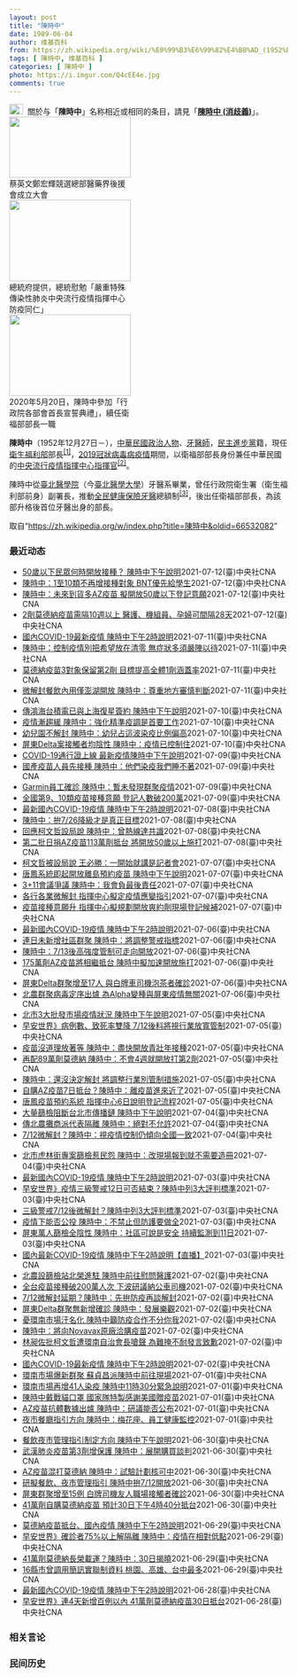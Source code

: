 ```yaml
---
layout: post
title: "陳時中"
date: 1989-06-04
author: 维基百科
from: https://zh.wikipedia.org/wiki/%E9%99%B3%E6%99%82%E4%B8%AD_(1952%E5%B9%B4)
tags: [ 陳時中, 维基百科 ]
categories: [ 陳時中 ]
photo: https://i.imgur.com/Q4cEE4e.jpg
comments: true
---
```

<div class="mw-parser-output">
<div id="noteTA-54dafe5e" class="noteTA"><div class="noteTA-group"><div data-noteta-group-source="module" data-noteta-group="Medicine"></div></div></div>
<div role="note" class="hatnote navigation-not-searchable"><a href="/wiki/Wikipedia:%E6%B6%88%E6%AD%A7%E4%B9%89" title="Wikipedia:消歧义"><img alt="Disambig gray.svg" src="//upload.wikimedia.org/wikipedia/commons/thumb/5/5f/Disambig_gray.svg/25px-Disambig_gray.svg.png" decoding="async" width="25" height="19" srcset="//upload.wikimedia.org/wikipedia/commons/thumb/5/5f/Disambig_gray.svg/38px-Disambig_gray.svg.png 1.5x, //upload.wikimedia.org/wikipedia/commons/thumb/5/5f/Disambig_gray.svg/50px-Disambig_gray.svg.png 2x" data-file-width="220" data-file-height="168"></a>&nbsp;&nbsp;關於与「<b>陳時中</b>」名称相近或相同的条目，請見「<b><a href="/wiki/%E9%99%B3%E6%99%82%E4%B8%AD_(%E6%B6%88%E6%AD%A7%E7%BE%A9)" class="mw-disambig" title="陳時中 (消歧義)">陳時中 (消歧義)</a></b>」。</div>

<div class="thumb tright"><div class="thumbinner" style="width:222px;"><a href="/wiki/File:%E9%84%AD%E5%AE%8F%E8%BC%9D%E8%88%87%E9%86%AB%E6%94%BF%E4%BA%BA%E5%A3%AB%E5%90%88%E7%85%A7.jpg" class="image"><img alt="" src="//upload.wikimedia.org/wikipedia/commons/thumb/e/e0/%E9%84%AD%E5%AE%8F%E8%BC%9D%E8%88%87%E9%86%AB%E6%94%BF%E4%BA%BA%E5%A3%AB%E5%90%88%E7%85%A7.jpg/220px-%E9%84%AD%E5%AE%8F%E8%BC%9D%E8%88%87%E9%86%AB%E6%94%BF%E4%BA%BA%E5%A3%AB%E5%90%88%E7%85%A7.jpg" decoding="async" width="220" height="110" class="thumbimage" srcset="//upload.wikimedia.org/wikipedia/commons/thumb/e/e0/%E9%84%AD%E5%AE%8F%E8%BC%9D%E8%88%87%E9%86%AB%E6%94%BF%E4%BA%BA%E5%A3%AB%E5%90%88%E7%85%A7.jpg/330px-%E9%84%AD%E5%AE%8F%E8%BC%9D%E8%88%87%E9%86%AB%E6%94%BF%E4%BA%BA%E5%A3%AB%E5%90%88%E7%85%A7.jpg 1.5x, //upload.wikimedia.org/wikipedia/commons/thumb/e/e0/%E9%84%AD%E5%AE%8F%E8%BC%9D%E8%88%87%E9%86%AB%E6%94%BF%E4%BA%BA%E5%A3%AB%E5%90%88%E7%85%A7.jpg/440px-%E9%84%AD%E5%AE%8F%E8%BC%9D%E8%88%87%E9%86%AB%E6%94%BF%E4%BA%BA%E5%A3%AB%E5%90%88%E7%85%A7.jpg 2x" data-file-width="4160" data-file-height="2080"></a>  <div class="thumbcaption"><div class="magnify"><a href="/wiki/File:%E9%84%AD%E5%AE%8F%E8%BC%9D%E8%88%87%E9%86%AB%E6%94%BF%E4%BA%BA%E5%A3%AB%E5%90%88%E7%85%A7.jpg" class="internal" title="放大"></a></div>蔡英文鄭宏輝競選總部醫藥界後援會成立大會</div></div></div>
<div class="thumb tright"><div class="thumbinner" style="width:222px;"><a href="/wiki/File:02.07_%E7%B8%BD%E7%B5%B1%E6%85%B0%E5%8B%89%E3%80%8C%E5%9A%B4%E9%87%8D%E7%89%B9%E6%AE%8A%E5%82%B3%E6%9F%93%E6%80%A7%E8%82%BA%E7%82%8E%E4%B8%AD%E5%A4%AE%E6%B5%81%E8%A1%8C%E7%96%AB%E6%83%85%E6%8C%87%E6%8F%AE%E4%B8%AD%E5%BF%83%E9%98%B2%E7%96%AB%E5%90%8C%E4%BB%81%E3%80%8D_(49500116692).jpg" class="image"><img alt="" src="//upload.wikimedia.org/wikipedia/commons/thumb/9/95/02.07_%E7%B8%BD%E7%B5%B1%E6%85%B0%E5%8B%89%E3%80%8C%E5%9A%B4%E9%87%8D%E7%89%B9%E6%AE%8A%E5%82%B3%E6%9F%93%E6%80%A7%E8%82%BA%E7%82%8E%E4%B8%AD%E5%A4%AE%E6%B5%81%E8%A1%8C%E7%96%AB%E6%83%85%E6%8C%87%E6%8F%AE%E4%B8%AD%E5%BF%83%E9%98%B2%E7%96%AB%E5%90%8C%E4%BB%81%E3%80%8D_%2849500116692%29.jpg/220px-02.07_%E7%B8%BD%E7%B5%B1%E6%85%B0%E5%8B%89%E3%80%8C%E5%9A%B4%E9%87%8D%E7%89%B9%E6%AE%8A%E5%82%B3%E6%9F%93%E6%80%A7%E8%82%BA%E7%82%8E%E4%B8%AD%E5%A4%AE%E6%B5%81%E8%A1%8C%E7%96%AB%E6%83%85%E6%8C%87%E6%8F%AE%E4%B8%AD%E5%BF%83%E9%98%B2%E7%96%AB%E5%90%8C%E4%BB%81%E3%80%8D_%2849500116692%29.jpg" decoding="async" width="220" height="147" class="thumbimage" srcset="//upload.wikimedia.org/wikipedia/commons/thumb/9/95/02.07_%E7%B8%BD%E7%B5%B1%E6%85%B0%E5%8B%89%E3%80%8C%E5%9A%B4%E9%87%8D%E7%89%B9%E6%AE%8A%E5%82%B3%E6%9F%93%E6%80%A7%E8%82%BA%E7%82%8E%E4%B8%AD%E5%A4%AE%E6%B5%81%E8%A1%8C%E7%96%AB%E6%83%85%E6%8C%87%E6%8F%AE%E4%B8%AD%E5%BF%83%E9%98%B2%E7%96%AB%E5%90%8C%E4%BB%81%E3%80%8D_%2849500116692%29.jpg/330px-02.07_%E7%B8%BD%E7%B5%B1%E6%85%B0%E5%8B%89%E3%80%8C%E5%9A%B4%E9%87%8D%E7%89%B9%E6%AE%8A%E5%82%B3%E6%9F%93%E6%80%A7%E8%82%BA%E7%82%8E%E4%B8%AD%E5%A4%AE%E6%B5%81%E8%A1%8C%E7%96%AB%E6%83%85%E6%8C%87%E6%8F%AE%E4%B8%AD%E5%BF%83%E9%98%B2%E7%96%AB%E5%90%8C%E4%BB%81%E3%80%8D_%2849500116692%29.jpg 1.5x, //upload.wikimedia.org/wikipedia/commons/thumb/9/95/02.07_%E7%B8%BD%E7%B5%B1%E6%85%B0%E5%8B%89%E3%80%8C%E5%9A%B4%E9%87%8D%E7%89%B9%E6%AE%8A%E5%82%B3%E6%9F%93%E6%80%A7%E8%82%BA%E7%82%8E%E4%B8%AD%E5%A4%AE%E6%B5%81%E8%A1%8C%E7%96%AB%E6%83%85%E6%8C%87%E6%8F%AE%E4%B8%AD%E5%BF%83%E9%98%B2%E7%96%AB%E5%90%8C%E4%BB%81%E3%80%8D_%2849500116692%29.jpg/440px-02.07_%E7%B8%BD%E7%B5%B1%E6%85%B0%E5%8B%89%E3%80%8C%E5%9A%B4%E9%87%8D%E7%89%B9%E6%AE%8A%E5%82%B3%E6%9F%93%E6%80%A7%E8%82%BA%E7%82%8E%E4%B8%AD%E5%A4%AE%E6%B5%81%E8%A1%8C%E7%96%AB%E6%83%85%E6%8C%87%E6%8F%AE%E4%B8%AD%E5%BF%83%E9%98%B2%E7%96%AB%E5%90%8C%E4%BB%81%E3%80%8D_%2849500116692%29.jpg 2x" data-file-width="2048" data-file-height="1365"></a>  <div class="thumbcaption"><div class="magnify"><a href="/wiki/File:02.07_%E7%B8%BD%E7%B5%B1%E6%85%B0%E5%8B%89%E3%80%8C%E5%9A%B4%E9%87%8D%E7%89%B9%E6%AE%8A%E5%82%B3%E6%9F%93%E6%80%A7%E8%82%BA%E7%82%8E%E4%B8%AD%E5%A4%AE%E6%B5%81%E8%A1%8C%E7%96%AB%E6%83%85%E6%8C%87%E6%8F%AE%E4%B8%AD%E5%BF%83%E9%98%B2%E7%96%AB%E5%90%8C%E4%BB%81%E3%80%8D_(49500116692).jpg" class="internal" title="放大"></a></div>總統府提供，總統慰勉「嚴重特殊傳染性肺炎中央流行疫情指揮中心防疫同仁」</div></div></div>
<div class="thumb tright"><div class="thumbinner" style="width:222px;"><a href="/wiki/File:05.20_%E7%B8%BD%E7%B5%B1%E4%B8%BB%E6%8C%81%E3%80%8C%E8%A1%8C%E6%94%BF%E9%99%A2%E5%89%AF%E9%99%A2%E9%95%B7%E6%9A%A8%E5%90%84%E9%83%A8%E6%9C%83%E9%A6%96%E9%95%B7%E5%AE%A3%E8%AA%93%E5%85%B8%E7%A6%AE%E3%80%8D-%E9%99%B3%E6%99%82%E4%B8%AD.jpg" class="image"><img alt="" src="//upload.wikimedia.org/wikipedia/commons/thumb/a/aa/05.20_%E7%B8%BD%E7%B5%B1%E4%B8%BB%E6%8C%81%E3%80%8C%E8%A1%8C%E6%94%BF%E9%99%A2%E5%89%AF%E9%99%A2%E9%95%B7%E6%9A%A8%E5%90%84%E9%83%A8%E6%9C%83%E9%A6%96%E9%95%B7%E5%AE%A3%E8%AA%93%E5%85%B8%E7%A6%AE%E3%80%8D-%E9%99%B3%E6%99%82%E4%B8%AD.jpg/220px-05.20_%E7%B8%BD%E7%B5%B1%E4%B8%BB%E6%8C%81%E3%80%8C%E8%A1%8C%E6%94%BF%E9%99%A2%E5%89%AF%E9%99%A2%E9%95%B7%E6%9A%A8%E5%90%84%E9%83%A8%E6%9C%83%E9%A6%96%E9%95%B7%E5%AE%A3%E8%AA%93%E5%85%B8%E7%A6%AE%E3%80%8D-%E9%99%B3%E6%99%82%E4%B8%AD.jpg" decoding="async" width="220" height="147" class="thumbimage" srcset="//upload.wikimedia.org/wikipedia/commons/thumb/a/aa/05.20_%E7%B8%BD%E7%B5%B1%E4%B8%BB%E6%8C%81%E3%80%8C%E8%A1%8C%E6%94%BF%E9%99%A2%E5%89%AF%E9%99%A2%E9%95%B7%E6%9A%A8%E5%90%84%E9%83%A8%E6%9C%83%E9%A6%96%E9%95%B7%E5%AE%A3%E8%AA%93%E5%85%B8%E7%A6%AE%E3%80%8D-%E9%99%B3%E6%99%82%E4%B8%AD.jpg/330px-05.20_%E7%B8%BD%E7%B5%B1%E4%B8%BB%E6%8C%81%E3%80%8C%E8%A1%8C%E6%94%BF%E9%99%A2%E5%89%AF%E9%99%A2%E9%95%B7%E6%9A%A8%E5%90%84%E9%83%A8%E6%9C%83%E9%A6%96%E9%95%B7%E5%AE%A3%E8%AA%93%E5%85%B8%E7%A6%AE%E3%80%8D-%E9%99%B3%E6%99%82%E4%B8%AD.jpg 1.5x, //upload.wikimedia.org/wikipedia/commons/thumb/a/aa/05.20_%E7%B8%BD%E7%B5%B1%E4%B8%BB%E6%8C%81%E3%80%8C%E8%A1%8C%E6%94%BF%E9%99%A2%E5%89%AF%E9%99%A2%E9%95%B7%E6%9A%A8%E5%90%84%E9%83%A8%E6%9C%83%E9%A6%96%E9%95%B7%E5%AE%A3%E8%AA%93%E5%85%B8%E7%A6%AE%E3%80%8D-%E9%99%B3%E6%99%82%E4%B8%AD.jpg/440px-05.20_%E7%B8%BD%E7%B5%B1%E4%B8%BB%E6%8C%81%E3%80%8C%E8%A1%8C%E6%94%BF%E9%99%A2%E5%89%AF%E9%99%A2%E9%95%B7%E6%9A%A8%E5%90%84%E9%83%A8%E6%9C%83%E9%A6%96%E9%95%B7%E5%AE%A3%E8%AA%93%E5%85%B8%E7%A6%AE%E3%80%8D-%E9%99%B3%E6%99%82%E4%B8%AD.jpg 2x" data-file-width="2508" data-file-height="1672"></a>  <div class="thumbcaption"><div class="magnify"><a href="/wiki/File:05.20_%E7%B8%BD%E7%B5%B1%E4%B8%BB%E6%8C%81%E3%80%8C%E8%A1%8C%E6%94%BF%E9%99%A2%E5%89%AF%E9%99%A2%E9%95%B7%E6%9A%A8%E5%90%84%E9%83%A8%E6%9C%83%E9%A6%96%E9%95%B7%E5%AE%A3%E8%AA%93%E5%85%B8%E7%A6%AE%E3%80%8D-%E9%99%B3%E6%99%82%E4%B8%AD.jpg" class="internal" title="放大"></a></div>2020年5月20日，陳時中參加「行政院各部會首長宣誓典禮」，續任衛福部部長一職</div></div></div>
<p><b>陳時中</b>（1952年12月27日<span class="useeditintro" title="Template:BLP editintro">－</span>），<a href="/wiki/%E4%B8%AD%E8%8F%AF%E6%B0%91%E5%9C%8B" title="中華民國">中華民國</a><a href="/wiki/%E6%94%BF%E6%B2%BB%E4%BA%BA%E7%89%A9" title="政治人物">政治人物</a>、<a href="/wiki/%E7%89%99%E9%86%AB%E5%B8%AB" class="mw-redirect" title="牙醫師">牙醫師</a>，<a href="/wiki/%E6%B0%91%E4%B8%BB%E9%80%B2%E6%AD%A5%E9%BB%A8" title="民主進步黨">民主進步黨</a>籍，現任<a href="/wiki/%E4%B8%AD%E8%8F%AF%E6%B0%91%E5%9C%8B%E8%A1%9B%E7%94%9F%E7%A6%8F%E5%88%A9%E9%83%A8" title="中華民國衛生福利部">衛生福利部</a>部長<sup id="cite_ref-1" class="reference"><a href="#cite_note-1">[1]</a></sup>，<a href="/wiki/2019%E5%86%A0%E7%8B%80%E7%97%85%E6%AF%92%E7%97%85%E8%87%BA%E7%81%A3%E7%96%AB%E6%83%85" title="2019冠狀病毒病臺灣疫情">2019冠狀病毒病疫情</a>期間，以衛福部部長身份兼任中華民國的<a href="/wiki/%E5%9C%8B%E5%AE%B6%E8%A1%9B%E7%94%9F%E6%8C%87%E6%8F%AE%E4%B8%AD%E5%BF%83%E4%B8%AD%E5%A4%AE%E6%B5%81%E8%A1%8C%E7%96%AB%E6%83%85%E6%8C%87%E6%8F%AE%E4%B8%AD%E5%BF%83" title="國家衛生指揮中心中央流行疫情指揮中心">中央流行疫情指揮中心</a><a href="/wiki/%E6%8C%87%E6%8F%AE%E5%AE%98" title="指揮官">指揮官</a><sup id="cite_ref-2" class="reference"><a href="#cite_note-2">[2]</a></sup>。
</p><p>陳時中從<a href="/wiki/%E8%87%BA%E5%8C%97%E9%86%AB%E5%AD%B8%E9%99%A2" class="mw-redirect" title="臺北醫學院">臺北醫學院</a>（今<a href="/wiki/%E8%87%BA%E5%8C%97%E9%86%AB%E5%AD%B8%E5%A4%A7%E5%AD%B8" title="臺北醫學大學">臺北醫學大學</a>）牙醫系畢業，曾任行政院衛生署（衛生福利部前身）副署長，推動<a href="/wiki/%E5%85%A8%E6%B0%91%E5%81%A5%E5%BA%B7%E4%BF%9D%E9%9A%AA" title="全民健康保險">全民健康保險</a><a href="/wiki/%E7%89%99%E9%86%AB" title="牙醫">牙醫</a>總額制<sup id="cite_ref-3" class="reference"><a href="#cite_note-3">[3]</a></sup>，後出任衛福部部長，為該部升格後首位牙醫出身的部長。
</p>
</div><noscript><img src="//zh.wikipedia.org/wiki/Special:CentralAutoLogin/start?type=1x1" alt="" title="" width="1" height="1" style="border: none; position: absolute;"></noscript>
<div class="printfooter">取自“<a dir="ltr" href="https://zh.wikipedia.org/w/index.php?title=陳時中&amp;oldid=66532082">https://zh.wikipedia.org/w/index.php?title=陳時中&amp;oldid=66532082</a>”</div><div id="recent-news"><h3>最近动态</h3><ul><li><a href="https://nodebe4.github.io/waimei/2021-07-12/50%E6%AD%B2%E4%BB%A5%E4%B8%8B%E6%B0%91%E7%9C%BE%E4%BD%95%E6%99%82%E9%96%8B%E6%94%BE%E6%8E%A5%E7%A8%AE-%E9%99%B3%E6%99%82%E4%B8%AD%E4%B8%8B%E5%8D%88%E8%AA%AA%E6%98%8E" title="50歲以下民眾何時開放接種？ 陳時中下午說明—— （中央社記者陳婕翎台北13日電）COVID-19疫苗預約平台今起開放所有18歲以上民眾登記意願，未來3週內只打AZ疫苗，該階段是否可能開放50歲...">50歲以下民眾何時開放接種？ 陳時中下午說明</a><time>2021-07-12</time><a class="tag">(臺)中央社CNA</a></li>
<li><a href="https://nodebe4.github.io/waimei/2021-07-12/%E9%99%B3%E6%99%82%E4%B8%AD-1%E8%87%B310%E9%A1%9E%E4%B8%8D%E5%86%8D%E5%A2%9E%E6%8E%A5%E7%A8%AE%E5%B0%8D%E8%B1%A1-BNT%E5%84%AA%E5%85%88%E7%B5%A6%E5%AD%B8%E7%94%9F" title="陳時中：1至10類不再增接種對象 BNT優先給學生—— 指揮中心指揮官陳時中12日表示，BNT疫苗將優先保留給學生使用。圖為5月2日四技二專統測考生戴口罩應考。（中央社檔案照片） （中央社記者陳...">陳時中：1至10類不再增接種對象 BNT優先給學生</a><time>2021-07-12</time><a class="tag">(臺)中央社CNA</a></li>
<li><a href="https://nodebe4.github.io/waimei/2021-07-12/%E9%99%B3%E6%99%82%E4%B8%AD-%E6%9C%AA%E4%BE%86%E5%88%B0%E8%B2%A8%E5%A4%9AAZ%E7%96%AB%E8%8B%97-%E6%93%AC%E9%96%8B%E6%94%BE50%E6%AD%B2%E4%BB%A5%E4%B8%8B%E7%99%BB%E8%A8%98%E6%84%8F%E9%A1%98" title="陳時中：未來到貨多AZ疫苗 擬開放50歲以下登記意願—— 指揮中心指揮官陳時中12日公布，下一波到貨疫苗基本上以AZ疫苗（圖）為主，擬儘速開放50歲以下登記意願。（中央社檔案照片） （中央社記者...">陳時中：未來到貨多AZ疫苗 擬開放50歲以下登記意願</a><time>2021-07-12</time><a class="tag">(臺)中央社CNA</a></li>
<li><a href="https://nodebe4.github.io/waimei/2021-07-12/2%E5%8A%91%E8%8E%AB%E5%BE%B7%E7%B4%8D%E7%96%AB%E8%8B%97%E9%9C%80%E9%9A%9410%E9%80%B1%E4%BB%A5%E4%B8%8A-%E9%86%AB%E8%AD%B7-%E6%A9%9F%E7%B5%84%E5%93%A1-%E5%AD%95%E5%A9%A6%E5%8F%AF%E9%96%93%E9%9A%9428%E5%A4%A9" title="2劑莫德納疫苗需隔10週以上 醫護、機組員、孕婦可間隔28天—— 指揮中心指揮官陳時中表示，2劑莫德納疫苗原則需間隔10週以上，但醫護人員、機組人員及孕婦3類對象可間隔28天接種第2劑。（中央社...">2劑莫德納疫苗需隔10週以上 醫護、機組員、孕婦可間隔28天</a><time>2021-07-12</time><a class="tag">(臺)中央社CNA</a></li>
<li><a href="https://nodebe4.github.io/waimei/2021-07-11/%E5%9C%8B%E5%85%A7COVID-19%E6%9C%80%E6%96%B0%E7%96%AB%E6%83%85-%E9%99%B3%E6%99%82%E4%B8%AD%E4%B8%8B%E5%8D%882%E6%99%82%E8%AA%AA%E6%98%8E" title="國內COVID-19最新疫情 陳時中下午2時說明—— （中央社記者陳婕翎台北12日電）台積電與鴻海正式宣布，分別捐贈500萬劑BNT疫苗防疫用，BNT疫苗是唯一12歲以上可打的武漢肺炎疫苗，學生...">國內COVID-19最新疫情 陳時中下午2時說明</a><time>2021-07-11</time><a class="tag">(臺)中央社CNA</a></li>
<li><a href="https://nodebe4.github.io/waimei/2021-07-11/%E9%99%B3%E6%99%82%E4%B8%AD-%E6%8E%A7%E5%88%B6%E7%96%AB%E6%83%85%E5%88%A5%E6%8A%8A%E5%B8%8C%E6%9C%9B%E6%94%BE%E5%9C%A8%E6%B8%85%E9%9B%B6-%E7%84%A1%E7%97%87%E7%8B%80%E5%A4%9A%E9%A0%88%E5%9A%B4%E9%99%A3%E4%BB%A5%E5%BE%85" title="陳時中：控制疫情別把希望放在清零 無症狀多須嚴陣以待—— 國內疫情趨緩，指揮中心指揮官陳時中11日表示，仍有隱藏無症狀感染者，故別把希望放在清零，特別是雙北個案多，須嚴陣以待。圖為10日台北信義...">陳時中：控制疫情別把希望放在清零 無症狀多須嚴陣以待</a><time>2021-07-11</time><a class="tag">(臺)中央社CNA</a></li>
<li><a href="https://nodebe4.github.io/waimei/2021-07-11/%E8%8E%AB%E5%BE%B7%E7%B4%8D%E7%96%AB%E8%8B%973%E5%B0%8D%E8%B1%A1%E4%BF%9D%E7%95%99%E7%AC%AC2%E5%8A%91-%E7%9B%AE%E6%A8%99%E6%8F%90%E9%AB%98%E5%85%A8%E9%AB%941%E5%8A%91%E6%B6%B5%E8%93%8B%E7%8E%87" title="莫德納疫苗3對象保留第2劑 目標提高全體1劑涵蓋率—— 國內莫德納疫苗到貨330萬劑，目前近半數疫苗已施打，指揮中心指揮官陳時中11日表示，提高全體第1劑接種率是目標，但會保留第2劑莫德納疫苗給...">莫德納疫苗3對象保留第2劑 目標提高全體1劑涵蓋率</a><time>2021-07-11</time><a class="tag">(臺)中央社CNA</a></li>
<li><a href="https://nodebe4.github.io/waimei/2021-07-11/%E5%BE%AE%E8%A7%A3%E5%B0%81%E9%A4%90%E9%A3%B2%E5%85%A7%E7%94%A8%E5%83%85%E6%BE%8E%E6%B9%96%E9%96%8B%E6%94%BE-%E9%99%B3%E6%99%82%E4%B8%AD-%E5%B0%8A%E9%87%8D%E5%9C%B0%E6%96%B9%E5%AF%A9%E6%85%8E%E5%88%A4%E6%96%B7" title="微解封餐飲內用僅澎湖開放 陳時中：尊重地方審慎判斷—— 疫情三級警戒延長至26日，中央同意部分場所「微解封」，但全台僅剩澎湖開放餐飲內用。指揮中心指揮官陳時中11日表示，尊重地方審慎判斷。（中央...">微解封餐飲內用僅澎湖開放 陳時中：尊重地方審慎判斷</a><time>2021-07-11</time><a class="tag">(臺)中央社CNA</a></li>
<li><a href="https://nodebe4.github.io/waimei/2021-07-10/%E5%82%B3%E9%B4%BB%E6%B5%B7%E5%8F%B0%E7%A9%8D%E9%9B%BB%E5%B7%B2%E8%88%87%E4%B8%8A%E6%B5%B7%E5%BE%A9%E6%98%9F%E7%B0%BD%E7%B4%84-%E9%99%B3%E6%99%82%E4%B8%AD%E4%B8%8B%E5%8D%88%E8%AA%AA%E6%98%8E" title="傳鴻海台積電已與上海復星簽約 陳時中下午說明—— （中央社記者陳婕翎台北11日電）國內多家媒體今天引用中國官媒新華社報導指稱，台積電及鴻海集團創辦人郭台銘的永齡基金會9日已與上海復星醫藥簽訂BN...">傳鴻海台積電已與上海復星簽約  陳時中下午說明</a><time>2021-07-10</time><a class="tag">(臺)中央社CNA</a></li>
<li><a href="https://nodebe4.github.io/waimei/2021-07-10/%E7%96%AB%E6%83%85%E6%BC%B8%E8%B6%A8%E7%B7%A9-%E9%99%B3%E6%99%82%E4%B8%AD-%E5%BC%B7%E5%8C%96%E7%B2%BE%E6%BA%96%E7%96%AB%E8%AA%BF%E6%98%AF%E9%A6%96%E8%A6%81%E5%B7%A5%E4%BD%9C" title="疫情漸趨緩 陳時中：強化精準疫調是首要工作—— （中央社記者張茗喧、江慧珺台北10日電）國內今天新增31例武漢肺炎本土病例，指揮中心指揮官陳時中說，近期疫情雖趨緩，但就像從低分要達到80分很容易...">疫情漸趨緩 陳時中：強化精準疫調是首要工作</a><time>2021-07-10</time><a class="tag">(臺)中央社CNA</a></li>
<li><a href="https://nodebe4.github.io/waimei/2021-07-10/%E5%B9%BC%E5%85%92%E5%9C%92%E4%B8%8D%E8%A7%A3%E5%B0%81-%E9%99%B3%E6%99%82%E4%B8%AD-%E5%B9%BC%E5%85%92%E5%8D%A0%E9%80%99%E6%B3%A2%E6%9F%93%E7%96%AB%E6%AF%94%E4%BE%8B%E5%81%8F%E9%AB%98" title="幼兒園不解封 陳時中：幼兒占這波染疫比例偏高—— 指揮中心指揮官陳時中10日解釋，5月底以來0到6歲幼兒染疫比例偏高，孩童防疫落實也很困難，因此才未開放幼兒園。（中央社檔案照片） （中央社記者張...">幼兒園不解封 陳時中：幼兒占這波染疫比例偏高</a><time>2021-07-10</time><a class="tag">(臺)中央社CNA</a></li>
<li><a href="https://nodebe4.github.io/waimei/2021-07-10/%E5%B1%8F%E6%9D%B1Delta%E6%A1%88%E6%8E%A5%E8%A7%B8%E8%80%85%E5%9D%87%E9%99%B0%E6%80%A7-%E9%99%B3%E6%99%82%E4%B8%AD-%E7%96%AB%E6%83%85%E5%B7%B2%E6%8E%A7%E5%88%B6%E4%BD%8F" title="屏東Delta案接觸者均陰性 陳時中：疫情已控制住—— 指揮中心指揮官陳時中10日表示，屏東群聚個案數維持17人，醫院、社區人員篩檢結果均陰性，研判疫情已經控制住。（指揮中心提供） （中央社記者...">屏東Delta案接觸者均陰性 陳時中：疫情已控制住</a><time>2021-07-10</time><a class="tag">(臺)中央社CNA</a></li>
<li><a href="https://nodebe4.github.io/waimei/2021-07-09/COVID-19%E9%80%9A%E8%A1%8C%E8%AD%89%E4%B8%8A%E7%B7%9A-%E6%9C%80%E6%96%B0%E7%96%AB%E6%83%85%E9%99%B3%E6%99%82%E4%B8%AD%E4%B8%8B%E5%8D%88%E8%AA%AA%E6%98%8E" title="COVID-19通行證上線 最新疫情陳時中下午說明—— （中央社記者江慧珺台北10日電）因應未來解封，衛福部健保署整合疫苗接種與病毒檢測，推出COVID-19通行證，宛如國內疫苗護照，最新疫情與...">COVID-19通行證上線  最新疫情陳時中下午說明</a><time>2021-07-09</time><a class="tag">(臺)中央社CNA</a></li>
<li><a href="https://nodebe4.github.io/waimei/2021-07-09/%E5%9C%8B%E7%94%A2%E7%96%AB%E8%8B%97%E4%BA%BA%E5%93%A1%E5%85%88%E6%8E%A5%E7%A8%AE-%E9%99%B3%E6%99%82%E4%B8%AD-%E4%BB%96%E5%80%91%E6%9F%93%E7%96%AB%E6%88%91%E5%80%91%E7%9D%A1%E4%B8%8D%E8%91%97" title="國產疫苗人員先接種 陳時中：他們染疫我們睡不著—— 「疫苗生產及疫苗倉儲物流人員」納入第2類疫苗接種對象引發質疑。指揮官陳時中9日表示，疫苗相關人員萬一染疫，事關重大，指揮中心團隊大概會睡不著。...">國產疫苗人員先接種 陳時中：他們染疫我們睡不著</a><time>2021-07-09</time><a class="tag">(臺)中央社CNA</a></li>
<li><a href="https://nodebe4.github.io/waimei/2021-07-09/Garmin%E5%93%A1%E5%B7%A5%E7%A2%BA%E8%A8%BA-%E9%99%B3%E6%99%82%E4%B8%AD-%E6%9A%AB%E6%9C%AA%E7%99%BC%E7%8F%BE%E7%BE%A4%E8%81%9A%E7%96%AB%E6%83%85" title="Garmin員工確診 陳時中：暫未發現群聚疫情—— 智慧穿戴品牌Garmin位於桃園的廠區（圖）出現確診個案，指揮中心指揮官陳時中9日說，初步篩檢沒看到新增陽性個案，也暫無群聚，但須等檢驗完才能...">Garmin員工確診  陳時中：暫未發現群聚疫情</a><time>2021-07-09</time><a class="tag">(臺)中央社CNA</a></li>
<li><a href="https://nodebe4.github.io/waimei/2021-07-09/%E5%85%A8%E5%9C%8B%E7%AC%AC9-10%E9%A1%9E%E7%96%AB%E8%8B%97%E6%8E%A5%E7%A8%AE%E6%84%8F%E9%A1%98-%E7%99%BB%E8%A8%98%E4%BA%BA%E6%95%B8%E7%A0%B4200%E8%90%AC" title="全國第9、10類疫苗接種意願 登記人數破200萬—— （中央社記者張茗喧、江慧珺台北9日電）指揮中心昨晚開放全國第9、10類接種對象登記疫苗接種意願，指揮中心指揮官陳時中今天表示，截至目前，已有...">全國第9、10類疫苗接種意願 登記人數破200萬</a><time>2021-07-09</time><a class="tag">(臺)中央社CNA</a></li>
<li><a href="https://nodebe4.github.io/waimei/2021-07-08/%E6%9C%80%E6%96%B0%E5%9C%8B%E5%85%A7COVID-19%E7%96%AB%E6%83%85-%E9%99%B3%E6%99%82%E4%B8%AD%E4%B8%8B%E5%8D%882%E6%99%82%E8%AA%AA%E6%98%8E" title="最新國內COVID-19疫情 陳時中下午2時說明—— 指揮中心指揮官陳時中9日下午2時記者會說明疫情狀況。（中央社檔案照片） （中央社記者江慧珺、張茗喧台北9日電）國內疫情趨緩，13日起部分場所...">最新國內COVID-19疫情 陳時中下午2時說明</a><time>2021-07-08</time><a class="tag">(臺)中央社CNA</a></li>
<li><a href="https://nodebe4.github.io/waimei/2021-07-08/%E9%99%B3%E6%99%82%E4%B8%AD-%E6%8B%9A7-26%E9%99%8D%E7%B4%9A%E6%89%8D%E6%98%AF%E7%9C%9F%E6%AD%A3%E7%9B%AE%E6%A8%99" title="陳時中：拚7/26降級才是真正目標—— 指揮中心指揮官陳時中表示，全國力拚26日降級才是真正目標。（指揮中心提供） （中央社記者陳婕翎、張茗喧台北8日電）全台疫情三級警戒4度延期至26日，雖餐飲...">陳時中：拚7/26降級才是真正目標</a><time>2021-07-08</time><a class="tag">(臺)中央社CNA</a></li>
<li><a href="https://nodebe4.github.io/waimei/2021-07-08/%E5%9B%9E%E6%87%89%E6%9F%AF%E6%96%87%E5%93%B2%E8%A8%AD%E5%B1%80%E8%AA%AA-%E9%99%B3%E6%99%82%E4%B8%AD-%E6%9B%BE%E7%86%B1%E7%B7%9A%E9%81%94%E5%85%B1%E8%AD%98" title="回應柯文哲設局說 陳時中：曾熱線達共識—— 指揮中心指揮官陳時中（左）8日表示，與台北市長柯文哲（右）兩人曾直接通話，雙方對成立聯合前進指揮所達成共識，並決定2日在環南市場舉行記者會。圖為當天記...">回應柯文哲設局說 陳時中：曾熱線達共識</a><time>2021-07-08</time><a class="tag">(臺)中央社CNA</a></li>
<li><a href="https://nodebe4.github.io/waimei/2021-07-08/%E7%AC%AC%E4%BA%8C%E6%89%B9%E6%97%A5%E6%8D%90AZ%E7%96%AB%E8%8B%97113%E8%90%AC%E5%8A%91%E6%8A%B5%E5%8F%B0-%E5%B0%87%E9%96%8B%E6%94%BE50%E6%AD%B2%E4%BB%A5%E4%B8%8A%E6%96%BD%E6%89%93" title="第二批日捐AZ疫苗113萬劑抵台 將開放50歲以上施打—— （中央社記者陳婕翎、張茗喧台北8日電）中央流行疫情指揮中心指揮官陳時中今天下午表示，第二批日捐AZ 疫苗113萬劑下午已運抵台灣，陳時...">第二批日捐AZ疫苗113萬劑抵台 將開放50歲以上施打</a><time>2021-07-08</time><a class="tag">(臺)中央社CNA</a></li>
<li><a href="https://nodebe4.github.io/waimei/2021-07-07/%E6%9F%AF%E6%96%87%E5%93%B2%E8%A2%AB%E8%A8%AD%E5%B1%80%E8%AA%AA-%E7%8E%8B%E5%BF%85%E5%8B%9D-%E4%B8%80%E9%96%8B%E5%A7%8B%E5%B0%B1%E8%AC%9B%E6%98%AF%E8%A8%98%E8%80%85%E6%9C%83" title="柯文哲被設局說 王必勝：一開始就講是記者會—— 台北市長柯文哲（前右）7日稱日前與中央去環南市場視察是「被設局」。圖前左為中央流行疫情指揮中心指揮官陳時中。（中央社檔案照片 （中央社記者陳怡璇台...">柯文哲被設局說  王必勝：一開始就講是記者會</a><time>2021-07-07</time><a class="tag">(臺)中央社CNA</a></li>
<li><a href="https://nodebe4.github.io/waimei/2021-07-07/%E5%94%90%E9%B3%B3%E7%B3%BB%E7%B5%B1%E5%8D%B3%E8%B5%B7%E9%96%8B%E6%94%BE%E9%9B%A2%E5%B3%B6%E9%A0%90%E7%B4%84%E7%96%AB%E8%8B%97-%E9%99%B3%E6%99%82%E4%B8%AD%E4%B8%8B%E5%8D%88%E8%AA%AA%E6%98%8E" title="唐鳳系統即起開放離島預約疫苗 陳時中下午說明—— （中央社記者陳婕翎台北8日電）行政院政委唐鳳規劃武漢肺炎疫苗預約平台，昨天首次收單162萬多人登記意願，今天上午10時起開放已登記5178名離島...">唐鳳系統即起開放離島預約疫苗 陳時中下午說明</a><time>2021-07-07</time><a class="tag">(臺)中央社CNA</a></li>
<li><a href="https://nodebe4.github.io/waimei/2021-07-07/3+11%E6%9C%83%E8%AD%B0%E7%88%AD%E8%AD%B0-%E9%99%B3%E6%99%82%E4%B8%AD-%E6%88%91%E6%9C%83%E8%B2%A0%E6%9C%80%E5%BE%8C%E8%B2%AC%E4%BB%BB" title="3+11會議爭議 陳時中：我會負最後責任—— （中央社記者陳婕翎、張茗喧台北7日電）武漢肺炎疫情延燒，部份矛頭指向機組員「3+11」隔離政策，近日又傳出專家會議沒討論該議題。指揮中心指揮官陳時中...">3+11會議爭議 陳時中：我會負最後責任</a><time>2021-07-07</time><a class="tag">(臺)中央社CNA</a></li>
<li><a href="https://nodebe4.github.io/waimei/2021-07-07/%E5%90%84%E8%A1%8C%E5%90%84%E6%A5%AD%E5%BE%AE%E8%A7%A3%E5%B0%81-%E6%8C%87%E6%8F%AE%E4%B8%AD%E5%BF%83%E6%93%AC%E5%AE%9A%E7%96%AB%E6%83%85%E6%87%89%E8%AE%8A%E6%8C%87%E5%BC%95" title="各行各業微解封 指揮中心擬定疫情應變指引—— （中央社記者陳婕翎、張茗喧台北7日電）國內武漢肺炎疫情趨緩，連續多天不明感染源個案少於10例，指揮中心規劃7月13日後放寬高強度管制，指揮官陳時中今...">各行各業微解封 指揮中心擬定疫情應變指引</a><time>2021-07-07</time><a class="tag">(臺)中央社CNA</a></li>
<li><a href="https://nodebe4.github.io/waimei/2021-07-07/%E7%96%AB%E8%8B%97%E6%8E%A5%E7%A8%AE%E6%84%8F%E9%A1%98%E5%8D%87-%E6%8C%87%E6%8F%AE%E4%B8%AD%E5%BF%83%E6%93%AC%E8%A6%8F%E5%8A%83%E9%96%8B%E6%94%BE%E7%88%BD%E7%B4%84%E5%8A%91%E7%8F%BE%E5%A0%B4%E7%99%BB%E8%A8%98%E5%80%99%E8%A3%9C" title="疫苗接種意願升 指揮中心擬規劃開放爽約劑現場登記候補—— 民眾接種武漢肺炎疫苗意願提升，有醫師建議比照殘劑開放預約爽約劑，指揮中心指揮官陳時中7日表示，擬規劃現場補登記。圖為高雄市6日持續針對高...">疫苗接種意願升 指揮中心擬規劃開放爽約劑現場登記候補</a><time>2021-07-07</time><a class="tag">(臺)中央社CNA</a></li>
<li><a href="https://nodebe4.github.io/waimei/2021-07-06/%E6%9C%80%E6%96%B0%E5%9C%8B%E5%85%A7COVID-19%E7%96%AB%E6%83%85-%E9%99%B3%E6%99%82%E4%B8%AD%E4%B8%8B%E5%8D%882%E6%99%82%E8%AA%AA%E6%98%8E" title="最新國內COVID-19疫情 陳時中下午2時說明—— 台北市環南市場先前驗出不少PCR陽性，市府7日在雙園國中設篩檢站，讓環南市場從業人員、周邊里民等前來篩檢。國軍化學兵進行場域消毒。中央社記者...">最新國內COVID-19疫情 陳時中下午2時說明</a><time>2021-07-06</time><a class="tag">(臺)中央社CNA</a></li>
<li><a href="https://nodebe4.github.io/waimei/2021-07-06/%E9%80%A3%E6%97%A5%E6%9C%AA%E6%96%B0%E5%A2%9E%E7%A4%BE%E5%8D%80%E7%BE%A4%E8%81%9A-%E9%99%B3%E6%99%82%E4%B8%AD-%E5%B0%87%E8%AA%BF%E6%95%B4%E8%AD%A6%E6%88%92%E6%8C%87%E6%A8%99" title="連日未新增社區群聚 陳時中：將調整警戒指標—— （中央社記者江慧珺、陳婕翎台北6日電）武漢肺炎本土疫情逐漸緩和，已連續數天未新增社區群聚，不明感染源也低於10例。指揮中心指揮官陳時中今天表示，為...">連日未新增社區群聚 陳時中：將調整警戒指標</a><time>2021-07-06</time><a class="tag">(臺)中央社CNA</a></li>
<li><a href="https://nodebe4.github.io/waimei/2021-07-06/%E9%99%B3%E6%99%82%E4%B8%AD-7-13%E5%BE%8C%E9%AB%98%E5%BC%B7%E5%BA%A6%E7%AE%A1%E5%88%B6%E5%8F%AF%E8%B5%B0%E5%90%91%E9%96%8B%E6%94%BE" title="陳時中：7/13後高強度管制可走向開放—— 中央流行疫情指揮中心指揮官陳時中6日表示，經大規模篩檢、匡列隔離後，初步研判國內疫情相對安全。（中央社檔案照片） （中央社記者陳婕翎、江慧珺台北6日電...">陳時中：7/13後高強度管制可走向開放</a><time>2021-07-06</time><a class="tag">(臺)中央社CNA</a></li>
<li><a href="https://nodebe4.github.io/waimei/2021-07-06/175%E8%90%AC%E5%8A%91AZ%E7%96%AB%E8%8B%97%E5%B0%87%E7%9B%B8%E7%B9%BC%E6%8A%B5%E5%8F%B0-%E9%99%B3%E6%99%82%E4%B8%AD%E6%93%AC%E5%8A%A0%E9%80%9F%E9%96%8B%E6%94%BE%E6%96%BD%E6%89%93" title="175萬劑AZ疫苗將相繼抵台 陳時中擬加速開放施打—— 指揮中心指揮官陳時中6日證實，62萬劑自購AZ疫苗將於7日抵台。（中央社檔案照片） （中央社記者陳婕翎、江慧珺台北6日電）指揮中心指揮官陳...">175萬劑AZ疫苗將相繼抵台 陳時中擬加速開放施打</a><time>2021-07-06</time><a class="tag">(臺)中央社CNA</a></li>
<li><a href="https://nodebe4.github.io/waimei/2021-07-06/%E5%B1%8F%E6%9D%B1Delta%E7%BE%A4%E8%81%9A%E5%A2%9E%E8%87%B317%E4%BA%BA-%E8%88%87%E7%99%BD%E7%89%8C%E8%BB%8A%E5%8F%B8%E6%A9%9F%E6%B3%A1%E8%8C%B6%E8%80%85%E7%A2%BA%E8%A8%BA" title="屏東Delta群聚增至17人 與白牌車司機泡茶者確診—— 疫情指揮中心指揮官陳時中6日宣布，屏東Delta群聚新增1名個案（案15184），曾與白牌車司機（案14298）一起泡茶，群聚案截至目前...">屏東Delta群聚增至17人 與白牌車司機泡茶者確診</a><time>2021-07-06</time><a class="tag">(臺)中央社CNA</a></li>
<li><a href="https://nodebe4.github.io/waimei/2021-07-06/%E5%8C%97%E8%BE%B2%E7%BE%A4%E8%81%9A%E7%97%85%E6%AF%92%E5%AE%9A%E5%BA%8F%E5%87%BA%E7%88%90-%E7%82%BAAlpha%E8%AE%8A%E7%A8%AE%E8%88%87%E5%B1%8F%E6%9D%B1%E7%96%AB%E6%83%85%E7%84%A1%E9%97%9C" title="北農群聚病毒定序出爐 為Alpha變種與屏東疫情無關—— （中央社記者陳婕翎、江慧珺台北6日電）指揮中心指揮官陳時中今天宣布，北農及環南市場群聚事件基因定序出爐，為最早在英國發現的Alpha變種...">北農群聚病毒定序出爐 為Alpha變種與屏東疫情無關</a><time>2021-07-06</time><a class="tag">(臺)中央社CNA</a></li>
<li><a href="https://nodebe4.github.io/waimei/2021-07-05/%E5%8C%97%E5%B8%823%E5%A4%A7%E6%89%B9%E7%99%BC%E5%B8%82%E5%A0%B4%E7%96%AB%E6%83%85%E7%8B%80%E6%B3%81-%E9%99%B3%E6%99%82%E4%B8%AD%E4%B8%8B%E5%8D%88%E8%AA%AA%E6%98%8E" title="北市3大批發市場疫情狀況 陳時中下午說明—— （中央社記者陳婕翎台北6日電）國內武漢肺炎（2019冠狀病毒疾病，COVID-19）疫情有趨緩跡象，但台北市持續有群聚傳出，3大批發市場疫情對社區影...">北市3大批發市場疫情狀況  陳時中下午說明</a><time>2021-07-05</time><a class="tag">(臺)中央社CNA</a></li>
<li><a href="https://nodebe4.github.io/waimei/2021-07-05/%E6%97%A9%E5%AE%89%E4%B8%96%E7%95%8C-%E7%97%85%E4%BE%8B%E6%95%B8-%E8%87%B4%E6%AD%BB%E7%8E%87%E9%9B%99%E9%99%8D-7-12%E5%BE%8C%E6%96%99%E5%B0%87%E8%A6%96%E8%A1%8C%E6%A5%AD%E6%94%BE%E5%AF%AC%E7%AE%A1%E5%88%B6" title="早安世界》病例數、致死率雙降 7/12後料將視行業放寬管制—— 對於12日之後解除3級警戒的可能性，疫情指揮官陳時中5日表示，目前尚無決定，但中央會調整行業別管制措施，準備相關規劃。圖為餐飲店家...">早安世界》病例數、致死率雙降 7/12後料將視行業放寬管制</a><time>2021-07-05</time><a class="tag">(臺)中央社CNA</a></li>
<li><a href="https://nodebe4.github.io/waimei/2021-07-05/%E7%96%AB%E8%8B%97%E6%B2%92%E9%81%93%E7%90%86%E6%94%BE%E8%91%97%E7%AD%89-%E9%99%B3%E6%99%82%E4%B8%AD-%E7%9B%A1%E5%BF%AB%E9%96%8B%E6%94%BE%E9%9D%92%E5%A3%AF%E5%B9%B4%E6%8E%A5%E7%A8%AE" title="疫苗沒道理放著等 陳時中：盡快開放青壯年接種—— （中央社記者江慧珺、陳婕翎台北5日電）指揮中心指揮官陳時中今天表示，現有疫苗可涵蓋大部分的高齡與風險人員，且AZ疫苗也有剩餘，疫苗沒道理放著等，...">疫苗沒道理放著等 陳時中：盡快開放青壯年接種</a><time>2021-07-05</time><a class="tag">(臺)中央社CNA</a></li>
<li><a href="https://nodebe4.github.io/waimei/2021-07-05/%E5%86%8D%E9%85%8D89%E8%90%AC%E5%8A%91%E8%8E%AB%E5%BE%B7%E7%B4%8D-%E9%99%B3%E6%99%82%E4%B8%AD-%E4%B8%8D%E6%9C%834%E9%80%B1%E5%B0%B1%E9%96%8B%E6%94%BE%E6%89%93%E7%AC%AC2%E5%8A%91" title="再配89萬劑莫德納 陳時中：不會4週就開放打第2劑—— 指揮中心5日將再配發89萬3900劑莫德納疫苗至地方政府。（指揮中心提供） （中央社記者陳婕翎、江慧珺台北5日電）指揮中心今天將再配發89...">再配89萬劑莫德納 陳時中：不會4週就開放打第2劑</a><time>2021-07-05</time><a class="tag">(臺)中央社CNA</a></li>
<li><a href="https://nodebe4.github.io/waimei/2021-07-05/%E9%99%B3%E6%99%82%E4%B8%AD-%E9%82%84%E6%B2%92%E6%B1%BA%E5%AE%9A%E8%A7%A3%E5%B0%81-%E5%B0%87%E8%AA%BF%E6%95%B4%E8%A1%8C%E6%A5%AD%E5%88%A5%E7%AE%A1%E5%88%B6%E6%8E%AA%E6%96%BD" title="陳時中：還沒決定解封 將調整行業別管制措施—— 全台疫情警戒第三級已3度延長至7月12日，各界關心「712解禁」可能，指揮中心指揮官陳時中5日表示，目前還沒決定要解封。圖為餐飲店家在鐵捲門貼上「...">陳時中：還沒決定解封  將調整行業別管制措施</a><time>2021-07-05</time><a class="tag">(臺)中央社CNA</a></li>
<li><a href="https://nodebe4.github.io/waimei/2021-07-05/%E8%87%AA%E8%B3%BCAZ%E7%96%AB%E8%8B%977%E6%97%A5%E6%8A%B5%E5%8F%B0-%E9%99%B3%E6%99%82%E4%B8%AD-%E9%9B%A2%E7%96%AB%E8%8B%97%E9%80%B2%E4%BE%86%E8%BF%91%E4%BA%86" title="自購AZ疫苗7日抵台？陳時中：離疫苗進來近了—— 有多家媒體報導，華航班機7日從泰國載運自購AZ疫苗抵台，指揮中心指揮官陳時中5日低調回應，有疫苗就會報告，「離疫苗進來近了。」（指揮中心提供） ...">自購AZ疫苗7日抵台？陳時中：離疫苗進來近了</a><time>2021-07-05</time><a class="tag">(臺)中央社CNA</a></li>
<li><a href="https://nodebe4.github.io/waimei/2021-07-05/%E5%94%90%E9%B3%B3%E7%96%AB%E8%8B%97%E9%A0%90%E7%B4%84%E7%B3%BB%E7%B5%B1-%E6%8C%87%E6%8F%AE%E4%B8%AD%E5%BF%836%E6%97%A5%E8%AA%AA%E6%98%8E%E7%99%BB%E8%A8%98%E6%B5%81%E7%A8%8B" title="唐鳳疫苗預約系統 指揮中心6日說明登記流程—— 指揮中心指揮官陳時中5日公布，由行政院政務委員唐鳳規畫的COVID-19疫苗預約平台系統將上路，將於6日說明登記預約流程。圖為醫護人員用針筒抽取疫...">唐鳳疫苗預約系統 指揮中心6日說明登記流程</a><time>2021-07-05</time><a class="tag">(臺)中央社CNA</a></li>
<li><a href="https://nodebe4.github.io/waimei/2021-07-04/%E5%A4%A7%E9%87%8F%E7%AF%A9%E6%AA%A2%E9%98%BB%E6%96%B7%E5%8F%B0%E5%8C%97%E5%B8%82%E5%82%B3%E6%92%AD%E9%8F%88-%E9%99%B3%E6%99%82%E4%B8%AD%E4%B8%8B%E5%8D%88%E8%AA%AA%E6%98%8E" title="大量篩檢阻斷台北市傳播鏈 陳時中下午說明—— （中央社記者陳婕翎台北5日電）武漢肺炎疫情有趨緩跡象，但台北市持續有染疫事件傳出，成單日新增個案數最多地區，指揮中心盼大量篩檢阻斷台北市傳播鏈，指揮...">大量篩檢阻斷台北市傳播鏈 陳時中下午說明</a><time>2021-07-04</time><a class="tag">(臺)中央社CNA</a></li>
<li><a href="https://nodebe4.github.io/waimei/2021-07-04/%E5%82%B3%E5%8C%97%E8%BE%B2%E6%94%A4%E5%95%86%E6%B4%BE%E4%BB%A3%E8%A1%A8%E9%9A%94%E9%9B%A2-%E9%99%B3%E6%99%82%E4%B8%AD-%E7%B5%95%E5%B0%8D%E4%B8%8D%E5%85%81%E8%A8%B1" title="傳北農攤商派代表隔離 陳時中：絕對不允許—— 有議員指出北農攤商稱「派代表隔離就好」。指揮中心指揮官陳時中4日強調，此舉絕對不允許，若相關人員不配合匡列隔離措施，將有罰則。圖為第一果菜批發市場6...">傳北農攤商派代表隔離 陳時中：絕對不允許</a><time>2021-07-04</time><a class="tag">(臺)中央社CNA</a></li>
<li><a href="https://nodebe4.github.io/waimei/2021-07-04/7-12%E5%BE%AE%E8%A7%A3%E5%B0%81-%E9%99%B3%E6%99%82%E4%B8%AD-%E8%A6%96%E7%96%AB%E6%83%85%E6%8E%A7%E5%88%B6%E4%BB%8D%E5%82%BE%E5%90%91%E5%85%A8%E5%9C%8B%E4%B8%80%E8%87%B4" title="7/12微解封？陳時中：視疫情控制仍傾向全國一致—— 台北3大批發市場武漢肺炎疫情蠢蠢欲動，各界關注12日微解封可能性。指揮中心指揮官陳時中4日重申，解封視疫情控制情況，仍傾向全國一致。圖為台北...">7/12微解封？陳時中：視疫情控制仍傾向全國一致</a><time>2021-07-04</time><a class="tag">(臺)中央社CNA</a></li>
<li><a href="https://nodebe4.github.io/waimei/2021-07-04/%E5%8C%97%E5%B8%82%E8%99%8E%E6%9E%97%E8%A1%97%E5%B0%88%E6%A1%88%E7%AF%A9%E6%AA%A2%E6%83%B9%E6%B0%91%E6%80%A8-%E9%99%B3%E6%99%82%E4%B8%AD-%E6%94%B9%E7%8F%BE%E5%A0%B4%E5%A0%B1%E5%88%B0%E5%B0%B1%E4%B8%8D%E9%9C%80%E8%A6%81%E9%80%A0%E5%86%8A" title="北市虎林街專案篩檢惹民怨 陳時中：改現場報到就不需要造冊—— 台北市虎林街、永春市場一帶出現COVID-19零星感染，台北市政府4日啟動「虎林專案」，在永吉國小設置篩檢站，前往篩檢的民眾大排長龍...">北市虎林街專案篩檢惹民怨 陳時中：改現場報到就不需要造冊</a><time>2021-07-04</time><a class="tag">(臺)中央社CNA</a></li>
<li><a href="https://nodebe4.github.io/waimei/2021-07-03/%E6%9C%80%E6%96%B0%E5%9C%8B%E5%85%A7COVID-19%E7%96%AB%E6%83%85-%E9%99%B3%E6%99%82%E4%B8%AD%E4%B8%8B%E5%8D%882%E6%99%82%E8%AA%AA%E6%98%8E" title="最新國內COVID-19疫情 陳時中下午2時說明—— （中央社記者陳婕翎台北4日電）台北市3批發市場爆發疫情，累計約200人確診，市長柯文哲點名虎林街、永春市場周遭為熱區，啟動「虎林專案」。指揮...">最新國內COVID-19疫情 陳時中下午2時說明</a><time>2021-07-03</time><a class="tag">(臺)中央社CNA</a></li>
<li><a href="https://nodebe4.github.io/waimei/2021-07-03/%E6%97%A9%E5%AE%89%E4%B8%96%E7%95%8C-%E7%96%AB%E6%83%85%E4%B8%89%E7%B4%9A%E8%AD%A6%E6%88%9212%E6%97%A5%E5%8F%AF%E5%90%A6%E7%B5%90%E6%9D%9F-%E9%99%B3%E6%99%82%E4%B8%AD%E5%88%973%E5%A4%A7%E8%A9%95%E5%88%A4%E6%A8%99%E6%BA%96" title="早安世界》疫情三級警戒12日可否結束？陳時中列3大評判標準—— 外界關心三級警戒在12日之後能否「微解封」，疫情指揮官陳時中3日說，評判標準除疫情外，還要看全民警覺心與應變作為的速度。圖為台北寧...">早安世界》疫情三級警戒12日可否結束？陳時中列3大評判標準</a><time>2021-07-03</time><a class="tag">(臺)中央社CNA</a></li>
<li><a href="https://nodebe4.github.io/waimei/2021-07-03/%E4%B8%89%E7%B4%9A%E8%AD%A6%E6%88%927-12%E5%BE%8C%E5%BE%AE%E8%A7%A3%E5%B0%81-%E9%99%B3%E6%99%82%E4%B8%AD%E5%88%973%E5%A4%A7%E8%A9%95%E5%88%A4%E6%A8%99%E6%BA%96" title="三級警戒7/12後微解封？陳時中列3大評判標準—— 外界關心三級警戒12日後能否「微解封」，疫情指揮中心指揮官陳時中3日說，評判標準除疫情外，還要看全民警覺心與應變作為的速度。圖為台北寧夏夜市「...">三級警戒7/12後微解封？陳時中列3大評判標準</a><time>2021-07-03</time><a class="tag">(臺)中央社CNA</a></li>
<li><a href="https://nodebe4.github.io/waimei/2021-07-03/%E7%96%AB%E6%83%85%E4%B8%8B%E8%83%BD%E5%90%A6%E5%85%AC%E6%8A%95-%E9%99%B3%E6%99%82%E4%B8%AD-%E4%B8%8D%E7%A6%81%E6%AD%A2%E4%BD%86%E9%98%B2%E8%AD%B7%E8%A6%81%E5%81%9A%E5%85%A8" title="疫情下能否公投 陳時中：不禁止但防護要做全—— 疫情指揮中心指揮官陳時中3日表示，無論全國性及地方性公民投票都涉及公民權益，如果非必要，指揮中心不會禁止，但防護措施一定要做全。圖為乘客進出北捷戴...">疫情下能否公投 陳時中：不禁止但防護要做全</a><time>2021-07-03</time><a class="tag">(臺)中央社CNA</a></li>
<li><a href="https://nodebe4.github.io/waimei/2021-07-03/%E5%B1%8F%E6%9D%B1%E8%90%AC%E4%BA%BA%E7%AF%A9%E6%AA%A2%E5%85%A8%E9%99%B0%E6%80%A7-%E9%99%B3%E6%99%82%E4%B8%AD-%E7%A4%BE%E5%8D%80%E5%8F%AF%E8%AA%AA%E6%98%AF%E5%AE%89%E5%85%A8-%E6%8C%81%E7%BA%8C%E7%9B%A3%E6%B8%AC%E5%88%B011%E6%97%A5" title="屏東萬人篩檢全陰性 陳時中：社區可說是安全 持續監測到11日—— 屏東Delta群聚疫情降溫，指揮中心指揮官陳時中3日表示，目前所有接觸者已匡列差不多，社區採檢1.2萬人也都是陰性。（指揮中心提...">屏東萬人篩檢全陰性 陳時中：社區可說是安全 持續監測到11日</a><time>2021-07-03</time><a class="tag">(臺)中央社CNA</a></li>
<li><a href="https://nodebe4.github.io/waimei/2021-07-03/%E5%9C%8B%E5%85%A7%E6%9C%80%E6%96%B0COVID-19%E7%96%AB%E6%83%85-%E9%99%B3%E6%99%82%E4%B8%AD%E4%B8%8B%E5%8D%882%E6%99%82%E8%AA%AA%E6%98%8E-%E7%9B%B4%E6%92%AD" title="國內最新COVID-19疫情 陳時中下午2時說明【直播】—— 影片來源：衛生福利部疾病管制署 （中央社記者陳怡璇、江慧珺台北3日電）台北市政府今天證實，台北市批發市場增5人確診武漢肺炎（2019...">國內最新COVID-19疫情 陳時中下午2時說明【直播】</a><time>2021-07-03</time><a class="tag">(臺)中央社CNA</a></li>
<li><a href="https://nodebe4.github.io/waimei/2021-07-02/%E5%8C%97%E8%BE%B2%E8%A8%AD%E7%AF%A9%E6%AA%A2%E7%AB%99%E5%8C%97%E6%A6%AE%E9%80%B2%E9%A7%90-%E9%99%B3%E6%99%82%E4%B8%AD%E5%89%8D%E5%BE%80%E6%85%B0%E5%95%8F%E9%86%AB%E8%AD%B7" title="北農設篩檢站北榮進駐 陳時中前往慰問醫護—— （中央社記者劉建邦、江慧珺台北3日電）台北市政府在台北農產運銷股份有限公司第一果菜批發市場設篩檢站，北榮進駐。疫情指揮中心指揮官陳時中今天上午前往慰...">北農設篩檢站北榮進駐 陳時中前往慰問醫護</a><time>2021-07-02</time><a class="tag">(臺)中央社CNA</a></li>
<li><a href="https://nodebe4.github.io/waimei/2021-07-02/%E5%85%A8%E5%8F%B0%E7%96%AB%E8%8B%97%E6%8E%A5%E7%A8%AE%E7%A0%B4200%E8%90%AC%E4%BA%BA%E6%AC%A1-%E4%B8%8B%E6%B3%A2%E7%A0%94%E8%AD%B0%E7%B4%8D%E5%85%AC%E8%BB%8A%E5%8F%B8%E6%A9%9F" title="全台疫苗接種破200萬人次 下波研議納公車司機—— 疫情指揮中心統計，截至1日全台疫苗接種突破200萬人次。指揮官陳時中表示，未來新一批疫苗到貨後，會優先考慮將公車司機納入接種對象。圖為北市2日...">全台疫苗接種破200萬人次 下波研議納公車司機</a><time>2021-07-02</time><a class="tag">(臺)中央社CNA</a></li>
<li><a href="https://nodebe4.github.io/waimei/2021-07-02/7-12%E5%BE%AE%E8%A7%A3%E5%B0%81%E5%BB%B6%E6%9C%9F-%E9%99%B3%E6%99%82%E4%B8%AD-%E5%85%88%E6%8B%9A%E9%98%B2%E7%96%AB%E5%86%8D%E8%AB%87%E8%A7%A3%E5%B0%81" title="7/12微解封延期？陳時中：先拚防疫再談解封—— 北市環南市場（圖）爆發疫情是否影響12日微解封進度，備受關注。指揮中心指揮官陳時中2日表示，目前須集中精神全力防疫，否則現在開放大家也不安心。中...">7/12微解封延期？陳時中：先拚防疫再談解封</a><time>2021-07-02</time><a class="tag">(臺)中央社CNA</a></li>
<li><a href="https://nodebe4.github.io/waimei/2021-07-02/%E5%B1%8F%E6%9D%B1Delta%E7%BE%A4%E8%81%9A%E7%84%A1%E6%96%B0%E5%A2%9E%E7%A2%BA%E8%A8%BA-%E9%99%B3%E6%99%82%E4%B8%AD-%E7%99%BC%E5%B1%95%E6%A8%82%E8%A7%80" title="屏東Delta群聚無新增確診 陳時中：發展樂觀—— 指揮中心指揮官陳時中7月2日表示，屏東Delta群聚案沒有新增確診病例。圖為6月14日至26日曾到過枋寮醫院急門診的民眾前往篩檢。（屏東縣政府...">屏東Delta群聚無新增確診 陳時中：發展樂觀</a><time>2021-07-02</time><a class="tag">(臺)中央社CNA</a></li>
<li><a href="https://nodebe4.github.io/waimei/2021-07-02/%E6%86%82%E7%92%B0%E5%8D%97%E5%B8%82%E5%A0%B4%E6%B1%99%E5%90%8D%E5%8C%96-%E9%99%B3%E6%99%82%E4%B8%AD%E7%B1%B2%E9%98%B2%E7%96%AB%E5%90%88%E4%BD%9C%E4%B8%8D%E5%88%86%E4%BD%A0%E6%88%91" title="憂環南市場汙名化 陳時中籲防疫合作不分你我—— （中央社記者張茗喧、江慧珺台北2日電）北市環南市場爆發40多人染疫，指揮中心指揮官陳時中今天指出，落實疫調、匡列接觸者是現階段最重要工作，強調病毒...">憂環南市場汙名化  陳時中籲防疫合作不分你我</a><time>2021-07-02</time><a class="tag">(臺)中央社CNA</a></li>
<li><a href="https://nodebe4.github.io/waimei/2021-07-02/%E9%99%B3%E6%99%82%E4%B8%AD-%E5%B0%87%E5%90%91Novavax%E5%8E%9F%E5%BB%A0%E6%B4%BD%E8%B3%BC%E7%96%AB%E8%8B%97" title="陳時中：將向Novavax原廠洽購疫苗—— （中央社記者張茗喧、江慧珺台北2日電）外傳台灣希望透過COVAX取得Novavax疫苗，指揮中心指揮官陳時中今天透露，最近和COVAX聯繫都無法獲得明...">陳時中：將向Novavax原廠洽購疫苗</a><time>2021-07-02</time><a class="tag">(臺)中央社CNA</a></li>
<li><a href="https://nodebe4.github.io/waimei/2021-07-02/%E6%9E%97%E6%98%B6%E4%BD%90%E6%89%B9%E6%9F%AF%E6%96%87%E5%93%B2%E9%81%AD%E7%92%B0%E5%8D%97%E8%87%AA%E6%B2%BB%E6%9C%83%E9%95%B7%E5%97%86%E8%81%B2-%E7%82%BA%E9%9B%A3%E6%8E%A9%E4%B8%8D%E8%80%90%E7%99%BC%E8%A8%80%E8%87%B4%E6%AD%89" title="林昶佐批柯文哲遭環南自治會長嗆聲 為難掩不耐發言致歉—— 台北市環南市場發生武漢肺炎群聚，中央流行疫情指揮中心指揮官陳時中與台北市長柯文哲2日上午到場了解情況，中正萬華區的無黨籍立委林昶佐（左）...">林昶佐批柯文哲遭環南自治會長嗆聲 為難掩不耐發言致歉</a><time>2021-07-02</time><a class="tag">(臺)中央社CNA</a></li>
<li><a href="https://nodebe4.github.io/waimei/2021-07-02/%E5%9C%8B%E5%85%A7COVID-19%E6%9C%80%E6%96%B0%E7%96%AB%E6%83%85-%E9%99%B3%E6%99%82%E4%B8%AD%E4%B8%8B%E5%8D%882%E6%99%82%E8%AA%AA%E6%98%8E" title="國內COVID-19最新疫情 陳時中下午2時說明—— 中央流行疫情指揮中心指揮官陳時中2日下午2時將召開記者會，說明最新疫情狀況。（中央社檔案照片） （中央社記者張茗喧、江慧珺台北2日電）繼北農...">國內COVID-19最新疫情 陳時中下午2時說明</a><time>2021-07-02</time><a class="tag">(臺)中央社CNA</a></li>
<li><a href="https://nodebe4.github.io/waimei/2021-07-01/%E7%92%B0%E5%8D%97%E5%B8%82%E5%A0%B4%E7%88%86%E6%96%B0%E7%BE%A4%E8%81%9A-%E8%98%87%E8%B2%9E%E6%98%8C%E6%B4%BE%E9%99%B3%E6%99%82%E4%B8%AD%E5%89%8D%E5%BE%80%E7%8F%BE%E5%A0%B4" title="環南市場爆新群聚 蘇貞昌派陳時中前往現場—— 台北市環南市場經篩檢後有41名攤商PCR陽性，台北市政府2日宣布已要求休市3天、清消場域，國軍化學兵與北市府環保局人員出動消毒。中央社記者鄭清元攝 ...">環南市場爆新群聚 蘇貞昌派陳時中前往現場</a><time>2021-07-01</time><a class="tag">(臺)中央社CNA</a></li>
<li><a href="https://nodebe4.github.io/waimei/2021-07-01/%E7%92%B0%E5%8D%97%E5%B8%82%E5%A0%B4%E5%86%8D%E5%A2%9E41%E4%BA%BA%E6%9F%93%E7%96%AB-%E9%99%B3%E6%99%82%E4%B8%AD11%E6%99%8230%E5%88%86%E7%B7%8A%E6%80%A5%E8%AA%AA%E6%98%8E" title="環南市場再增41人染疫 陳時中11時30分緊急說明—— 台北市批發市場日前發生武漢肺炎群聚感染，北市府針對市場從業人員進行PCR篩檢，發現環南市場有41名攤商PCR陽性，已要求休市3天、清消場域...">環南市場再增41人染疫 陳時中11時30分緊急說明</a><time>2021-07-01</time><a class="tag">(臺)中央社CNA</a></li>
<li><a href="https://nodebe4.github.io/waimei/2021-07-01/%E9%99%B3%E6%99%82%E4%B8%AD%E6%88%B4%E6%88%B0%E8%B2%93%E5%8F%A3%E7%BD%A9-%E5%9C%8B%E5%AE%B6%E9%9A%8A%E7%89%B9%E8%A3%BD%E6%84%9F%E8%AC%9D%E7%BE%8E%E5%9C%8B%E8%B4%88%E7%96%AB%E8%8B%97" title="陳時中戴戰貓口罩 國家隊特製感謝美國贈疫苗—— 美國捐贈台灣的250萬劑莫德納疫苗1日開打，衛福部長陳時中在下午的中央流行疫情指揮中心記者會戴上印有美國國旗與繫上台灣國旗領巾的「戰貓口罩」，引起...">陳時中戴戰貓口罩 國家隊特製感謝美國贈疫苗</a><time>2021-07-01</time><a class="tag">(臺)中央社CNA</a></li>
<li><a href="https://nodebe4.github.io/waimei/2021-07-01/AZ%E7%96%AB%E8%8B%97%E6%8A%97%E9%AB%94%E6%95%B8%E6%93%9A%E5%87%BA%E7%88%90-%E9%99%B3%E6%99%82%E4%B8%AD-%E7%A0%94%E8%AD%B0%E8%83%BD%E5%90%A6%E5%85%AC%E5%B8%83" title="AZ疫苗抗體數據出爐 陳時中：研議能否公布—— AZ疫苗中和抗體數據出爐，指揮中心指揮官陳時中1日表示，相關數據牽涉很多權利義務的問題，能否公布還要和法務溝通一下。圖為AZ疫苗。（中央社檔案照片...">AZ疫苗抗體數據出爐 陳時中：研議能否公布</a><time>2021-07-01</time><a class="tag">(臺)中央社CNA</a></li>
<li><a href="https://nodebe4.github.io/waimei/2021-07-01/%E5%A4%9C%E5%B8%82%E9%A4%90%E5%BB%B3%E6%8C%87%E5%BC%95%E6%96%B9%E5%90%91-%E9%99%B3%E6%99%82%E4%B8%AD-%E6%A2%85%E8%8A%B1%E5%BA%A7-%E5%93%A1%E5%B7%A5%E5%81%A5%E5%BA%B7%E7%9B%A3%E6%8E%A7" title="夜市餐廳指引方向 陳時中：梅花座、員工健康監控—— 指揮中心指揮官陳時中1日表示，對夜市、餐廳「微解封」的管理方向是需採梅花座，且應加強員工健康監控。圖為6月29日復業的台北寧夏夜市。（中央社檔...">夜市餐廳指引方向 陳時中：梅花座、員工健康監控</a><time>2021-07-01</time><a class="tag">(臺)中央社CNA</a></li>
<li><a href="https://nodebe4.github.io/waimei/2021-06-30/%E9%A4%90%E9%A3%B2%E5%A4%9C%E5%B8%82%E7%AE%A1%E7%90%86%E6%8C%87%E5%BC%95%E5%88%B6%E5%AE%9A%E6%96%B9%E5%90%91-%E9%99%B3%E6%99%82%E4%B8%AD%E4%B8%8B%E5%8D%88%E8%AA%AA%E6%98%8E" title="餐飲夜市管理指引制定方向 陳時中下午說明—— （中央社記者陳婕翎台北1日電）3級警戒持續至7月12日，餐飲禁止內用重創業者生計，指揮中心擬推出餐飲、夜市管理指引，制定方向包含攤商造冊人流管制等，...">餐飲夜市管理指引制定方向  陳時中下午說明</a><time>2021-06-30</time><a class="tag">(臺)中央社CNA</a></li>
<li><a href="https://nodebe4.github.io/waimei/2021-06-30/%E6%AD%A6%E6%BC%A2%E8%82%BA%E7%82%8E%E7%96%AB%E8%8B%97%E7%AC%AC3%E5%8A%91%E5%A2%9E%E4%BF%9D%E8%AD%B7-%E9%99%B3%E6%99%82%E4%B8%AD-%E5%B1%95%E9%96%8B%E8%B3%BC%E8%B2%B7%E8%AB%87%E5%88%A4" title="武漢肺炎疫苗第3劑增保護 陳時中：展開購買談判—— （中央社記者陳婕翎、張茗喧台北30日電）全球武漢肺炎疫情延續，疫苗接種進度較快的國家，正在考慮施打第3劑追加劑來延長免疫力。疫情指揮中心指揮官...">武漢肺炎疫苗第3劑增保護 陳時中：展開購買談判</a><time>2021-06-30</time><a class="tag">(臺)中央社CNA</a></li>
<li><a href="https://nodebe4.github.io/waimei/2021-06-30/AZ%E7%96%AB%E8%8B%97%E6%B7%B7%E6%89%93%E8%8E%AB%E5%BE%B7%E7%B4%8D-%E9%99%B3%E6%99%82%E4%B8%AD-%E8%A9%A6%E9%A9%97%E8%A8%88%E5%8A%83%E6%A0%B8%E5%8F%AF%E4%B8%AD" title="AZ疫苗混打莫德納 陳時中：試驗計劃核可中—— （中央社記者陳婕翎、張茗喧台北30日電）各國陸續展開武漢肺炎疫苗混打人體試驗，多數以AZ疫苗、BNT疫苗混打為主，台灣目前僅有AZ疫苗及莫德納疫苗...">AZ疫苗混打莫德納 陳時中：試驗計劃核可中</a><time>2021-06-30</time><a class="tag">(臺)中央社CNA</a></li>
<li><a href="https://nodebe4.github.io/waimei/2021-06-30/%E7%A0%94%E6%93%AC%E9%A4%90%E9%A3%B2-%E5%A4%9C%E5%B8%82%E7%AE%A1%E7%90%86%E6%8C%87%E5%BC%95-%E9%99%B3%E6%99%82%E4%B8%AD%E6%8B%9A7-12%E9%96%8B%E6%94%BE" title="研擬餐飲、夜市管理指引 陳時中拚7/12開放—— 近期國內武漢肺炎病例持續減少，指揮官陳時中30日透露，擬推出餐飲、夜市管理指引，拚7月12日開放營運。圖為三級警戒期間生意慘淡的饒河街夜市攤販。...">研擬餐飲、夜市管理指引 陳時中拚7/12開放</a><time>2021-06-30</time><a class="tag">(臺)中央社CNA</a></li>
<li><a href="https://nodebe4.github.io/waimei/2021-06-30/%E5%B1%8F%E6%9D%B1%E7%BE%A4%E8%81%9A%E5%A2%9E%E8%87%B315%E4%BE%8B-%E7%99%BD%E7%89%8C%E5%8F%B8%E6%A9%9F%E5%8F%8B%E4%BA%BA%E8%81%B7%E5%A0%B4%E6%8E%A5%E8%A7%B8%E8%80%85%E7%A2%BA%E8%A8%BA" title="屏東群聚增至15例 白牌司機友人職場接觸者確診—— 屏東群聚30日再增1例，該群聚累積15名確診者。（指揮中心提供） （中央社記者陳婕翎、張茗喧台北30日電）中央流行疫情指揮中心指揮官陳時中今天...">屏東群聚增至15例 白牌司機友人職場接觸者確診</a><time>2021-06-30</time><a class="tag">(臺)中央社CNA</a></li>
<li><a href="https://nodebe4.github.io/waimei/2021-06-30/41%E8%90%AC%E5%8A%91%E8%87%AA%E8%B3%BC%E8%8E%AB%E5%BE%B7%E7%B4%8D%E7%96%AB%E8%8B%97-%E9%A0%90%E8%A8%8830%E6%97%A5%E4%B8%8B%E5%8D%884%E6%99%8240%E5%88%86%E6%8A%B5%E5%8F%B0" title="41萬劑自購莫德納疫苗 預計30日下午4時40分抵台—— 中央流行疫情指揮中心指揮官陳時中30日下午表示，第三批莫德納疫苗41萬劑已啟航，預定下午4時40分抵達桃園國際機場。（圖取自facebo...">41萬劑自購莫德納疫苗 預計30日下午4時40分抵台</a><time>2021-06-30</time><a class="tag">(臺)中央社CNA</a></li>
<li><a href="https://nodebe4.github.io/waimei/2021-06-29/%E8%8E%AB%E5%BE%B7%E7%B4%8D%E7%96%AB%E8%8B%97%E6%8A%B5%E5%8F%B0-%E5%9C%8B%E5%85%A7%E7%96%AB%E6%83%85-%E9%99%B3%E6%99%82%E4%B8%AD%E4%B8%8B%E5%8D%882%E6%99%82%E8%AA%AA%E6%98%8E" title="莫德納疫苗抵台、國內疫情 陳時中下午2時說明—— 疫情指揮中心指揮官陳時中30日下午將舉行記者會說明疫情相關事宜。（中央社檔案照片） （中央社記者陳婕翎台北30日電）國內武漢肺炎疫情嚴峻，疫苗需...">莫德納疫苗抵台、國內疫情 陳時中下午2時說明</a><time>2021-06-29</time><a class="tag">(臺)中央社CNA</a></li>
<li><a href="https://nodebe4.github.io/waimei/2021-06-29/%E6%97%A9%E5%AE%89%E4%B8%96%E7%95%8C-%E7%A2%BA%E8%A8%BA%E8%80%8575-%E4%BB%A5%E4%B8%8A%E8%A7%A3%E9%9A%94%E9%9B%A2-%E9%99%B3%E6%99%82%E4%B8%AD-%E7%96%AB%E6%83%85%E5%9C%A8%E7%9B%B8%E5%B0%8D%E4%BD%8E%E9%BB%9E" title="早安世界》確診者75%以上解隔離 陳時中：疫情在相對低點—— 國內29日新增54例本土病例，疫情指揮官陳時中說，疫情與前段時間相比已來到相對低點。圖為台北寧夏夜市29日晚間「微解封」，攤商數目減...">早安世界》確診者75%以上解隔離 陳時中：疫情在相對低點</a><time>2021-06-29</time><a class="tag">(臺)中央社CNA</a></li>
<li><a href="https://nodebe4.github.io/waimei/2021-06-29/41%E8%90%AC%E5%8A%91%E8%8E%AB%E5%BE%B7%E7%B4%8D%E9%95%B7%E6%A6%AE%E8%BC%89%E9%81%8B-%E9%99%B3%E6%99%82%E4%B8%AD-30%E6%97%A5%E6%8F%AD%E6%9B%89" title="41萬劑莫德納長榮載運？陳時中：30日揭曉—— 指揮中心副指揮官陳宗彥29日上午透露，41萬劑莫德納疫苗預計30日下午抵台。（中央社檔案照片） （中央社記者張茗喧、陳婕翎、江慧珺台北29日電）指...">41萬劑莫德納長榮載運？陳時中：30日揭曉</a><time>2021-06-29</time><a class="tag">(臺)中央社CNA</a></li>
<li><a href="https://nodebe4.github.io/waimei/2021-06-29/16%E7%B8%A3%E5%B8%82%E6%9B%BE%E8%AA%BF%E7%94%A8%E7%B0%A1%E8%A8%8A%E5%AF%A6%E8%81%AF%E5%88%B6%E8%B3%87%E6%96%99-%E6%A1%83%E5%9C%92-%E9%AB%98%E9%9B%84-%E5%8F%B0%E4%B8%AD%E6%9C%80%E5%A4%9A" title="16縣市曾調用簡訊實聯制資料 桃園、高雄、台中最多—— 中央流行疫情指揮中心指揮官陳時中29日強調絕無濫用簡訊實聯制，目前已有16縣市調用303項資料，以桃園、高雄、台中調用最多。（指揮中心提供...">16縣市曾調用簡訊實聯制資料 桃園、高雄、台中最多</a><time>2021-06-29</time><a class="tag">(臺)中央社CNA</a></li>
<li><a href="https://nodebe4.github.io/waimei/2021-06-28/%E6%9C%80%E6%96%B0%E5%9C%8B%E5%85%A7COVID-19%E7%96%AB%E6%83%85-%E9%99%B3%E6%99%82%E4%B8%AD%E4%B8%8B%E5%8D%882%E6%99%82%E8%AA%AA%E6%98%8E" title="最新國內COVID-19疫情 陳時中下午2時說明—— 指揮中心指揮官陳時中29日下午2時說明疫情相關事宜。（中央社檔案照片） （中央社記者張茗喧、陳婕翎台北29日電）屏東枋山爆發武漢肺炎群聚疫情...">最新國內COVID-19疫情 陳時中下午2時說明</a><time>2021-06-28</time><a class="tag">(臺)中央社CNA</a></li>
<li><a href="https://nodebe4.github.io/waimei/2021-06-28/%E6%97%A9%E5%AE%89%E4%B8%96%E7%95%8C-%E9%80%A34%E5%A4%A9%E6%96%B0%E5%A2%9E%E7%99%BE%E4%BE%8B%E4%BB%A5%E5%85%A7-41%E8%90%AC%E5%8A%91%E8%8E%AB%E5%BE%B7%E7%B4%8D%E7%96%AB%E8%8B%9730%E6%97%A5%E6%8A%B5%E5%8F%B0" title="早安世界》連4天新增百例以內 41萬劑莫德納疫苗30日抵台—— 疫情指揮官陳時中28日證實，台灣自行向美國莫德納藥廠洽購的COVID-19疫苗當中，有41萬劑將於30日運抵，這代表截至6月底到貨...">早安世界》連4天新增百例以內 41萬劑莫德納疫苗30日抵台</a><time>2021-06-28</time><a class="tag">(臺)中央社CNA</a></li>
</ul></div><div id="open-opinion"><h3>相关言论</h3><ul></ul></div><div id="mjls-record"><h3>民间历史</h3><ul></ul></div>